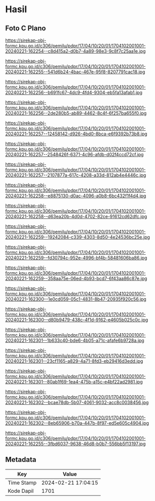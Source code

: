 # Hasil

## Foto C Plano

https://sirekap-obj-formc.kpu.go.id/c306/pemilu/pdpr/17/04/10/20/01/1704102001001-20240221-162254--c8d415a2-d0b7-4a89-98e3-9c8f7c25aa1e.jpg

https://sirekap-obj-formc.kpu.go.id/c306/pemilu/pdpr/17/04/10/20/01/1704102001001-20240221-162255--541d6b24-4bac-467e-95f8-8207791cac18.jpg

https://sirekap-obj-formc.kpu.go.id/c306/pemilu/pdpr/17/04/10/20/01/1704102001001-20240221-162256--b691fc67-4dc9-4fd4-9304-eb5fa13afab1.jpg

https://sirekap-obj-formc.kpu.go.id/c306/pemilu/pdpr/17/04/10/20/01/1704102001001-20240221-162256--2de280b5-ab89-4462-8c4f-6f257ba655f0.jpg

https://sirekap-obj-formc.kpu.go.id/c306/pemilu/pdpr/17/04/10/20/01/1704102001001-20240221-162257--12458142-d926-4bd0-8bca-e6f9392b73b8.jpg

https://sirekap-obj-formc.kpu.go.id/c306/pemilu/pdpr/17/04/10/20/01/1704102001001-20240221-162257--2548426f-6371-4c96-afdb-d02f4ccd72cf.jpg

https://sirekap-obj-formc.kpu.go.id/c306/pemilu/pdpr/17/04/10/20/01/1704102001001-20240221-162257--2107877a-617c-4208-a33d-812ab4e4446c.jpg

https://sirekap-obj-formc.kpu.go.id/c306/pemilu/pdpr/17/04/10/20/01/1704102001001-20240221-162258--e8875130-d0ac-4096-a0b8-6bc432f1f4d4.jpg

https://sirekap-obj-formc.kpu.go.id/c306/pemilu/pdpr/17/04/10/20/01/1704102001001-20240221-162258--d63ea20b-4d0d-4702-82ce-91612cd62dfc.jpg

https://sirekap-obj-formc.kpu.go.id/c306/pemilu/pdpr/17/04/10/20/01/1704102001001-20240221-162259--19242084-c339-4303-8d50-4e24536bc25e.jpg

https://sirekap-obj-formc.kpu.go.id/c306/pemilu/pdpr/17/04/10/20/01/1704102001001-20240221-162259--fd30794c-952e-4996-bf4b-58481606ba86.jpg

https://sirekap-obj-formc.kpu.go.id/c306/pemilu/pdpr/17/04/10/20/01/1704102001001-20240221-162259--358aa75e-06ed-4b93-bcd7-6f43aa86c87e.jpg

https://sirekap-obj-formc.kpu.go.id/c306/pemilu/pdpr/17/04/10/20/01/1704102001001-20240221-162300--1e0cd059-05c1-4831-8b47-20935f920c56.jpg

https://sirekap-obj-formc.kpu.go.id/c306/pemilu/pdpr/17/04/10/20/01/1704102001001-20240221-162300--d80b9479-438c-4f1d-9162-e4605b025c0c.jpg

https://sirekap-obj-formc.kpu.go.id/c306/pemilu/pdpr/17/04/10/20/01/1704102001001-20240221-162301--1b633c40-bde6-4b05-a71c-afafe6b9728a.jpg

https://sirekap-obj-formc.kpu.go.id/c306/pemilu/pdpr/17/04/10/20/01/1704102001001-20240221-162301--23cf1165-a829-4a71-8fd3-eb29416d3edd.jpg

https://sirekap-obj-formc.kpu.go.id/c306/pemilu/pdpr/17/04/10/20/01/1704102001001-20240221-162301--80ab1f69-1ea4-475b-a15c-e4bf22ad2981.jpg

https://sirekap-obj-formc.kpu.go.id/c306/pemilu/pdpr/17/04/10/20/01/1704102001001-20240221-162302--bcae78db-5b07-4061-9032-acc8c0038456.jpg

https://sirekap-obj-formc.kpu.go.id/c306/pemilu/pdpr/17/04/10/20/01/1704102001001-20240221-162302--8eb65906-b70a-447b-8f97-ed5e605c4904.jpg

https://sirekap-obj-formc.kpu.go.id/c306/pemilu/pdpr/17/04/10/20/01/1704102001001-20240221-162255--3fbd6037-9638-46d8-b0b7-556bb5f13197.jpg


## Metadata

| Key        | Value               |
| ---------- | ------------------- |
| Time Stamp | 2024-02-21 17:04:15 |
| Kode Dapil | 1701                |




